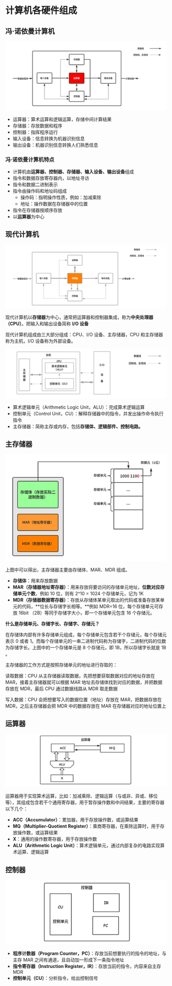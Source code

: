 # 计算机各硬件组成

## 冯·诺依曼计算机

![](../.gitbook/assets/feng-nuo-yi-man-ji-suan-ji-.png)

* 运算器：算术运算和逻辑运算，存储中间计算结果
* 存储器：存放数据和程序
* 控制器：指挥程序运行
* 输入设备：信息转换为机器识别信息
* 输出设备：机器识别信息转换人们熟悉信息

### 冯·诺依曼计算机特点

* 计算机由**运算器、控制器、存储器、输入设备、输出设备**组成
* 指令和数据存放寄存器内，以地址寻访
* 指令和数据二进制表示
* 指令由操作码和地址码组成
  * 操作码：指明操作性质，例如：加减乘除
  * 地址：操作数据在存储器中的位置
* 指令在存储器按顺序存放
* 以**运算器**为中心

## 现代计算机

![](../.gitbook/assets/xian-dai-ji-suan-ji-.png)

现代计算机以**存储器**为中心，通常把运算器和控制器集成，称为**中央处理器（CPU）**。把输入和输出设备简称 **I/O 设备**

现代计算机组成由三大部分组成：CPU、I/O 设备、主存储器，CPU 和主存储器称为主机，I/O 设备称为外部设备。

![](../.gitbook/assets/xian-dai-ji-suan-ji-2.png)

* 算术逻辑单元（Arithmetic Logic Unit，ALU）：完成算术逻辑运算
* 控制单元（Control Unit，CU）：解释存储器中的指令，并发出操作命令执行指令
* 主存储器：简称主存或内存，包括**存储体、逻辑部件、控制电路。**

## 主存储器

![](../.gitbook/assets/cun-chu-qi-.png)

上图中可以得出，主存储器主要由存储体、MAR、MDR 组成。

* **存储体**：用来存放数据
* **MAR（存储器地址寄存器）**：用来存放将要访问的存储单元地址，**位数对应存储单元个数**，例如 10 位，则有 2^10 = 1024 个存储单元，记为 1K
* **MDR（存储器数据寄存器）**：存放从存储体某单元取出的代码或准备存放某单元的代码，**位长与存储字长相等。**例如 MDR=16 位，每个存储单元可存放 16bit （2B）等同于存储字大小，即一个存储单元包含 16 个存储元。

**什么是存储单元、存储字长、存储字、存储元？**

在存储体内部有许多存储单元组成，每个存储单元包含若干个存储元，每个存储元表示 0 或者 1。而每个存储单元的一串二进制代码称为存储字，二进制代码的位数为存储字长。上图中的一个存储单元是 8 个存储元，即 1B，所以存储字长就是 1B 。

主存储器的工作方式是按照存储单元的地址进行存取的：

读取数据：CPU 从主存储器读取数据，先把想要获取数据对应的地址存放在 MAR，接着主存储器就可以根据 MAR 地址去存储体找到对应的数据，并把数据存放在 MDR，最后 CPU 通过数据线路从 MDR 取走数据 

写入数据：CPU 会把想要写入的数据位置（地址）存放在 MAR，把数据存放在 MDR，之后主存储器会把 MDR 中的数据存放在 MAR 在存储器对应的地址位置上

## 运算器

![](../.gitbook/assets/yun-suan-qi-.png)

运算器用于实现算术运算，比如：加减乘除、逻辑运算（与或非、异或、移位等），其组成包含若干个通用寄存器，用于暂存操作数和中间结果，主要的寄存器以下几个：

* **ACC（Accumulator）**：累加器，用于存放操作数，或运算结果
* **MQ（Multiplier-Quotient Register）**：乘商寄存器，在乘除运算时，用于存放操作数，或运算结果
* **X**：通用的操作数寄存器，用于存放操作数
* **ALU（Arithmetic Logic Unit）**：算术逻辑单元，通过内部复杂的电路实现算术运算、逻辑运算

## 控制器

![](../.gitbook/assets/kong-zhi-qi-.png)

* **程序计数器（Program Counter，PC）**：存放当前想要执行的指令的地址，与主存 MAR 之间有通道，且自动加一形成下一条指令地址
* **指令寄存器（Instruction Register，IR）**：存放当前的指令，内容来自主存 MDR
* **控制单元（CU）**：分析指令，给出控制信号

